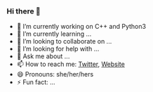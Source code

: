 ### Hi there 👋

<!--
**mujmilk/mujmilk** is a ✨ _special_ ✨ repository because its `README.md` (this file) appears on your GitHub profile.

Here are some ideas to get you started:
-->

- 🔭 I’m currently working on C++ and Python3
- 🌱 I’m currently learning ...
- 👯 I’m looking to collaborate on ...
- 🤔 I’m looking for help with ...
- 💬 Ask me about ...
- 📫 How to reach me: [Twitter](https://twitter.com/muiyuim/), [Website](https://mujmilk.github.io/)
- 😄 Pronouns: she/her/hers
- ⚡ Fun fact: ...
